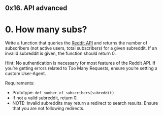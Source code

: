 ##  0x16. API advanced



#   0. How many subs?

Write a function that queries the [Reddit API](https://intranet.alxswe.com/rltoken/b-4nD6hwEeNYTwYl5yWNwA) and returns the number of subscribers (not active users, total subscribers) for a given subreddit. If an invalid subreddit is given, the function should return 0.

Hint: No authentication is necessary for most features of the Reddit API. If you’re getting errors related to Too Many Requests, ensure you’re setting a custom User-Agent.

Requirements:

*   Prototype: `def number_of_subscribers(subreddit)`
*   If not a valid subreddit, return 0.
*   NOTE: Invalid subreddits may return a redirect to search results. Ensure that you are not following redirects.
